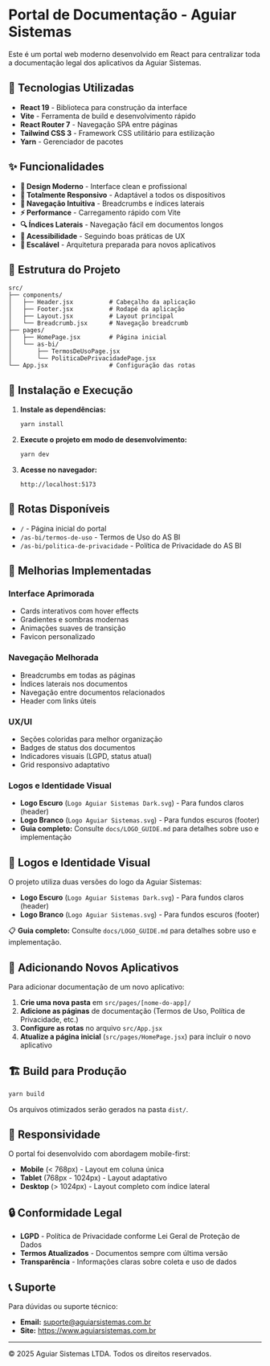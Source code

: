 # Portal de Documentação - Aguiar Sistemas

Este é um portal web moderno desenvolvido em React para centralizar toda a documentação legal dos aplicativos da Aguiar Sistemas.

## 🚀 Tecnologias Utilizadas

- **React 19** - Biblioteca para construção da interface
- **Vite** - Ferramenta de build e desenvolvimento rápido
- **React Router 7** - Navegação SPA entre páginas
- **Tailwind CSS 3** - Framework CSS utilitário para estilização
- **Yarn** - Gerenciador de pacotes

## ✨ Funcionalidades

- **🎨 Design Moderno** - Interface clean e profissional
- **📱 Totalmente Responsivo** - Adaptável a todos os dispositivos
- **🧭 Navegação Intuitiva** - Breadcrumbs e índices laterais
- **⚡ Performance** - Carregamento rápido com Vite
- **🔍 Índices Laterais** - Navegação fácil em documentos longos
- **🎯 Acessibilidade** - Seguindo boas práticas de UX
- **🔄 Escalável** - Arquitetura preparada para novos aplicativos

## 📁 Estrutura do Projeto

```text
src/
├── components/
│   ├── Header.jsx          # Cabeçalho da aplicação
│   ├── Footer.jsx          # Rodapé da aplicação
│   ├── Layout.jsx          # Layout principal
│   └── Breadcrumb.jsx      # Navegação breadcrumb
├── pages/
│   ├── HomePage.jsx        # Página inicial
│   └── as-bi/
│       ├── TermosDeUsoPage.jsx
│       └── PoliticaDePrivacidadePage.jsx
└── App.jsx                 # Configuração das rotas
```

## 🔧 Instalação e Execução

1. **Instale as dependências:**

   ```bash
   yarn install
   ```

2. **Execute o projeto em modo de desenvolvimento:**

   ```bash
   yarn dev
   ```

3. **Acesse no navegador:**

   ```text
   http://localhost:5173
   ```

## 📄 Rotas Disponíveis

- `/` - Página inicial do portal
- `/as-bi/termos-de-uso` - Termos de Uso do AS BI
- `/as-bi/politica-de-privacidade` - Política de Privacidade do AS BI

## 🎨 Melhorias Implementadas

### Interface Aprimorada

- Cards interativos com hover effects
- Gradientes e sombras modernas
- Animações suaves de transição
- Favicon personalizado

### Navegação Melhorada

- Breadcrumbs em todas as páginas
- Índices laterais nos documentos
- Navegação entre documentos relacionados
- Header com links úteis

### UX/UI

- Seções coloridas para melhor organização
- Badges de status dos documentos
- Indicadores visuais (LGPD, status atual)
- Grid responsivo adaptativo

### Logos e Identidade Visual

- **Logo Escuro** (`Logo Aguiar Sistemas Dark.svg`) - Para fundos claros (header)
- **Logo Branco** (`Logo Aguiar Sistemas.svg`) - Para fundos escuros (footer)
- **Guia completo:** Consulte `docs/LOGO_GUIDE.md` para detalhes sobre uso e implementação

## 🎨 Logos e Identidade Visual

O projeto utiliza duas versões do logo da Aguiar Sistemas:

- **Logo Escuro** (`Logo Aguiar Sistemas Dark.svg`) - Para fundos claros (header)
- **Logo Branco** (`Logo Aguiar Sistemas.svg`) - Para fundos escuros (footer)

📋 **Guia completo:** Consulte `docs/LOGO_GUIDE.md` para detalhes sobre uso e implementação.

## 🔄 Adicionando Novos Aplicativos

Para adicionar documentação de um novo aplicativo:

1. **Crie uma nova pasta** em `src/pages/[nome-do-app]/`
2. **Adicione as páginas** de documentação (Termos de Uso, Política de Privacidade, etc.)
3. **Configure as rotas** no arquivo `src/App.jsx`
4. **Atualize a página inicial** (`src/pages/HomePage.jsx`) para incluir o novo aplicativo

## 🏗️ Build para Produção

```bash
yarn build
```

Os arquivos otimizados serão gerados na pasta `dist/`.

## 📱 Responsividade

O portal foi desenvolvido com abordagem mobile-first:

- **Mobile** (< 768px) - Layout em coluna única
- **Tablet** (768px - 1024px) - Layout adaptativo
- **Desktop** (> 1024px) - Layout completo com índice lateral

## 🔒 Conformidade Legal

- **LGPD** - Política de Privacidade conforme Lei Geral de Proteção de Dados
- **Termos Atualizados** - Documentos sempre com última versão
- **Transparência** - Informações claras sobre coleta e uso de dados

## 📞 Suporte

Para dúvidas ou suporte técnico:

- **Email:** <suporte@aguiarsistemas.com.br>
- **Site:** <https://www.aguiarsistemas.com.br>

---

© 2025 Aguiar Sistemas LTDA. Todos os direitos reservados.
